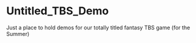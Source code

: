 # Untitled_TBS_Demo
Just a place to hold demos for our totally titled fantasy TBS game (for the Summer)

